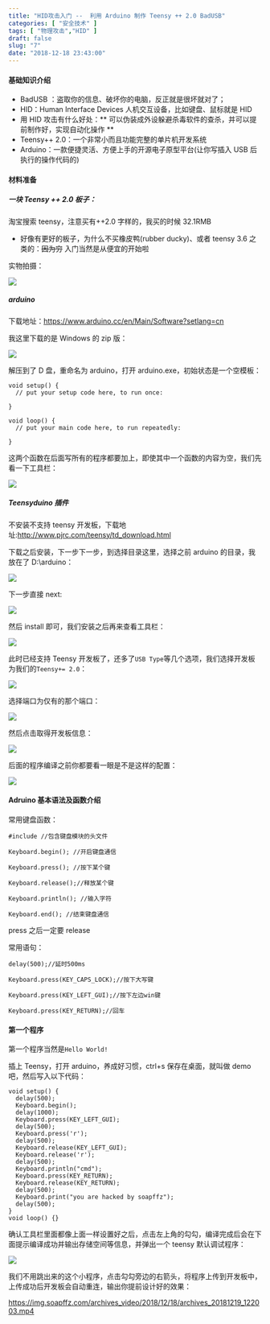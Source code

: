 ```yaml
---
title: "HID攻击入门 --  利用 Arduino 制作 Teensy ++ 2.0 BadUSB"
categories: [ "安全技术" ]
tags: [ "物理攻击","HID" ]
draft: false
slug: "7"
date: "2018-12-18 23:43:00"
---
```


#### 基础知识介绍

- BadUSB ：盗取你的信息、破坏你的电脑，反正就是很坏就对了；
- HID：Human Interface Devices 人机交互设备，比如键盘、鼠标就是 HID
- 用 HID 攻击有什么好处：** 可以伪装成外设躲避杀毒软件的查杀，并可以提前制作好，实现自动化操作 **
- Teensy++ 2.0：一个非常小而且功能完整的单片机开发系统
- Arduino：一款便捷灵活、方便上手的开源电子原型平台(让你写插入 USB 后执行的操作代码的)

#### 材料准备

##### 一块 Teensy ++ 2.0 板子：

淘宝搜索 teensy，注意买有++2.0 字样的，我买的时候 32.1RMB

- 好像有更好的板子，为什么不买橡皮鸭(rubber ducky)、或者 teensy 3.6 之类的：~~因为穷~~ 入门当然是从便宜的开始啦

实物拍摄：

![][1]

##### arduino

下载地址：https://www.arduino.cc/en/Main/Software?setlang=cn

我这里下载的是 Windows 的 zip 版：

![][2]

解压到了 D 盘，重命名为 arduino，打开 arduino.exe，初始状态是一个空模板：

```
void setup() {
  // put your setup code here, to run once:

}

void loop() {
  // put your main code here, to run repeatedly:

}
```

这两个函数在后面写所有的程序都要加上，即使其中一个函数的内容为空，我们先看一下工具栏：

![][3]

##### Teensyduino 插件

不安装不支持 teensy 开发板，下载地址:http://www.pjrc.com/teensy/td_download.html

下载之后安装，下一步下一步，到选择目录这里，选择之前 arduino 的目录，我放在了 D:\arduino：

![][4]

下一步直接 next:

![][5]

然后 install 即可，我们安装之后再来查看工具栏：

![][6]

此时已经支持 Teensy 开发板了，还多了`USB Type`等几个选项，我们选择开发板为我们的`Teensy+= 2.0`：

![][7]

选择端口为仅有的那个端口：

![][8]

然后点击取得开发板信息：

![][9]

后面的程序编译之前你都要看一眼是不是这样的配置：

![][10]

#### Adruino 基本语法及函数介绍

常用键盘函数：

```
#include //包含键盘模块的头文件

Keyboard.begin(); //开启键盘通信

Keyboard.press(); //按下某个键

Keyboard.release();//释放某个键

Keyboard.println(); //输入字符

Keyboard.end(); //结束键盘通信

```

press 之后一定要 release

常用语句：

```
delay(500);//延时500ms

Keyboard.press(KEY_CAPS_LOCK);//按下大写键

Keyboard.press(KEY_LEFT_GUI);//按下左边win键

Keyboard.press(KEY_RETURN);//回车

```

#### 第一个程序

第一个程序当然是`Hello World!`

插上 Teensy，打开 arduino，养成好习惯，ctrl+s 保存在桌面，就叫做 demo 吧，然后写入以下代码：

```
void setup() {
  delay(500);
  Keyboard.begin();
  delay(1000);
  Keyboard.press(KEY_LEFT_GUI);
  delay(500);
  Keyboard.press('r');
  delay(500);
  Keyboard.release(KEY_LEFT_GUI);
  Keyboard.release('r');
  delay(500);
  Keyboard.println("cmd");
  Keyboard.press(KEY_RETURN);
  Keyboard.release(KEY_RETURN);
  delay(500);
  Keyboard.print("you are hacked by soapffz");
  delay(500);
}
void loop() {}
```

确认工具栏里面都像上面一样设置好之后，点击左上角的勾勾，编译完成后会在下面提示编译成功并输出存储空间等信息，并弹出一个 teensy 默认调试程序：

![][11]

我们不用跳出来的这个小程序，点击勾勾旁边的右箭头，将程序上传到开发板中，上传成功后开发板会自动重连，输出你提前设计好的效果：

https://img.soapffz.com/archives_video/2018/12/18/archives_20181219_122003.mp4

[1]: https://img.soapffz.com/archives_img/2018/12/19/archives_20181219_121428.png
[2]: https://img.soapffz.com/archives_img/2018/12/19/archives_20181219_003936.png
[3]: https://img.soapffz.com/archives_img/2018/12/19/archives_20181219_004208.png
[4]: https://img.soapffz.com/archives_img/2018/12/19/archives_20181219_004411.png
[5]: https://img.soapffz.com/archives_img/2018/12/19/archives_20181219_004646.png
[6]: https://img.soapffz.com/archives_img/2018/12/19/archives_20181219_004800.png
[7]: https://img.soapffz.com/archives_img/2018/12/19/archives_20181219_004953.png
[8]: https://img.soapffz.com/archives_img/2018/12/19/archives_20181219_005106.png
[9]: https://img.soapffz.com/archives_img/2018/12/19/archives_20181219_005229.png
[10]: https://img.soapffz.com/archives_img/2018/12/19/archives_20181219_005545.png
[11]: https://img.soapffz.com/archives_img/2018/12/19/archives_20181219_011434.png